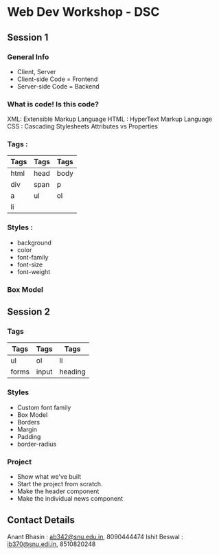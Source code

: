 # Web Dev Workshop - DSC

## Session 1

### General Info

- Client, Server
- Client-side Code = Frontend
- Server-side Code = Backend

### What is code! Is this code?

XML: Extensible Markup Language
HTML : HyperText Markup Language
CSS : Cascading Stylesheets
Attributes vs Properties

### Tags :

| Tags	| Tags	| Tags	|
|------	|------	|------	|
| html 	| head 	| body 	|
| div  	| span 	| p    	|
| a    	| ul   	| ol   	|
| li   	|      	|      	|
  
### Styles :

- background
- color
- font-family
- font-size
- font-weight
### Box Model


## Session 2

### Tags

| Tags	| Tags	| Tags	|
|------	|------	|------	|
|  ul 	|  ol 	|  li 	|
| forms | input |heading|

### Styles

- Custom font family
- Box Model
- Borders
- Margin
- Padding
- border-radius

### Project

- Show what we've built
- Start the project from scratch.
- Make the header component
- Make the individual news component

## Contact Details

Anant Bhasin : ab342@snu.edu.in, 8090444474
Ishit Beswal : ib370@snu.edi.in, 8510820248


